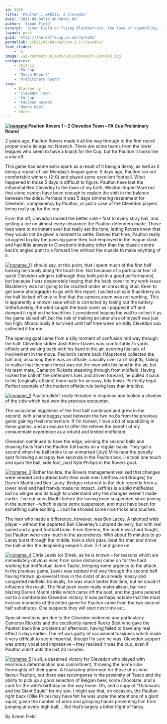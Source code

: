 ```yaml
---
id: 5285
title: 'Paulton 1 &#8211; 2 Clevedon'
date: '2011-09-04T19:46:09+01:00'
author: 'Simon Field'
excerpt: 'Simon Field on flying Blackberries, the love of squabbling, JeffBridges, unexplained and excitingly long suspensions, Shrek, vomiting and Octonauts & The Giant Squid. Paulton 1-2 Clevedon.'
layout: post
guid: 'http://therealfacup.co.uk/?p=5285'
permalink: /2011/09/04/paulton-1-2-clevedon/
feat_slider:
    - '1'
image: /wp-content/uploads/2011/09/pault-200x100.jpg
categories:
    - 2011-12
    - 'FA Cup'
    - 'Match Report'
    - 'Preliminary Round'
tags:
    - Blackberry
    - 'Clevedon Town'
    - 'FA Cup'
    - 'Paulton Rovers'
    - 'Reeko Best'
    - Shrek
---
```


**[![noname](http://lh5.ggpht.com/-WHv5TBr9CyE/TmO_puF30SI/AAAAAAAAAV8/bXWEanydLRo/h320/noname.jpg)](http://lh5.ggpht.com/-WHv5TBr9CyE/TmO_puF30SI/AAAAAAAAAV8/bXWEanydLRo/w800/noname.jpg) Paulton Rovers 1 – 2 Clevedon Town – FA Cup Preliminary Round**

2 years ago, Paulton Rovers made it all the way through to the first round proper and a tie against Norwich. There are some teams from the lower leagues who seem to have a knack for the Cup, but for Paulton it looks like a one off.

This game had some extra spark as a result of it being a derby, as well as it being a repeat of last Monday’s league game. 5 days ago, Paulton ran out comfortable winners (2-0) and played some excellent football. What happened in those 5 days is difficult to figure. Paulton have lost the influential Ben Cleverley to the town of my birth, Weston-Super-Mare but that alone cannot have been enough to explain the shift in the balance between the sides. Perhaps it was 5 days simmering resentment for Clevedon, complacency by Paulton, or just a case of the Clevedon players being really up for the cup.

From the off, Clevedon looked the better side – first to every stray ball, and getting a toe on almost every clearance the Paulton defenders made. Those toes were to no instant avail but really set the tone, letting Rovers know that they would not be given a moment to settle. Denied that time, Paulton really struggled to play the passing game they had employed in the league clash and had little answer to Clevedon’s industry other than the classic centre back’s angled punt to a forward line without the muscle to make anything of it.

[![noname_1](http://lh3.ggpht.com/-47yfAXyd7VE/TmO_ptR1XKI/AAAAAAAAAV4/id-MgoGriCw/h320/noname_1.jpg)](http://lh3.ggpht.com/-47yfAXyd7VE/TmO_ptR1XKI/AAAAAAAAAV4/id-MgoGriCw/w800/noname_1.jpg) I should say, at this point, that I spent much of the first half looking nervously along the touch line. Not because of a particular fear of quick Clevedon wingers (although they both put in a good performance), but because I was desperately hoping that the back cover to my work-issue Blackberry was not going to be crushed under an onrushing stud. Keen to get some photographs to go with this report, I pulled out said Blackberry as the half kicked off only to find that the camera zoom was not working. This is apparently a known issue which is corrected by taking out the battery. Unfortunately, the wind caught the back cover as I popped it off and dumped it right on the touchline. I considered leaping the wall to collect it as the game kicked off, but the risk of making an utter arse of myself was just too high. Miraculously it survived until half time when a kindly Clevedon sub collected it for me.

The opening goal came from a silly moment of confusion mid way through the half. Clevedon striker Josh Klein-Davies was comfortably 15 yards offside and walking back with his hand in the air, averring his lack of involvement in the move. Paulton’s centre back (Mapstone) collected the ball and, assuming there was an offside, casually over ran it slightly, failing to realise that the main threat was not the man with his hand in the air, but his team mate, Cameron Ricketts steaming through from midfield. Having nicked the ball off the defender’s toes and driven forward, he pulled it back to his (originally offside) team mate for an easy, tidy finish. Perfectly legal. Perfect example of the modern offside rule being less than intuitive.

[![noname_2](http://lh3.ggpht.com/-WBHfRErSe8Q/TmO_pTkCIEI/AAAAAAAAAV0/J0JpIz6Zb2c/h320/noname_2.jpg)](http://lh3.ggpht.com/-WBHfRErSe8Q/TmO_pTkCIEI/AAAAAAAAAV0/J0JpIz6Zb2c/w800/noname_2.jpg) Paulton didn’t really threaten in response and looked a shadow of the side which had won the previous encounter.

The occasional niggliness of the first half continued and grew in the second, with a handbaggsy spat between the two no.8s from the previous game gaining fresh momentum. If I’m honest, I love a bit of squabbling in these games, and an excuse to offer the referee the benefit of my consummate experience as a rotund and limited midfielder.

Clevedon continued to have the edge, winning the second balls and drawing fouls from the Paulton full backs on a regular basis. They got a second when the ball broke to an unmarked Lloyd Mills near the penalty spot following a scrappy few seconds in the Paulton box. He took one touch and span the ball, side foot, past Kyle Phillips in the Rovers goal.

[![noname_3](http://lh5.ggpht.com/-pQLxfeZHQ6Q/TmO_qaxcbpI/AAAAAAAAAWA/auJFdILZM88/h320/noname_3.jpg)](http://lh5.ggpht.com/-pQLxfeZHQ6Q/TmO_qaxcbpI/AAAAAAAAAWA/auJFdILZM88/w800/noname_3.jpg) Rather too late, the Rovers management realised that changes were needed and subbed both their wide men (Jeffries and Bridges) for Darren Madhi and Ben Lacey. Bridges returned to the club recently from a lower level and had frankly made no impact. Jeffries is a solid midfielder, but no winger and its tough to understand why the changes weren’t made earlier. I’ve not seen Madhi before (he having been suspended since joining in the summer – which is quite some suspension, and must have been for something quite exciting….) but he showed some nice tricks and touches.

The man who made a difference, however, was Ben Lacey. A talented wide player – without the departed Ben Cleverley’s cultured delivery, but with real speed and a good football brain. From thereon, the match was hard fought, but Paulton were very much in the ascendency. With about 15 minutes to go Lacey burst through the middle, took a slick pass, beat his man and drove the ball under the despairing keeper’s dive. 2-1 and game on.

[![noname_4](http://lh3.ggpht.com/-3m1tjjAWRRc/TmO_qnFl38I/AAAAAAAAAWE/nvE9MM-IUV4/h320/noname_4.jpg)](http://lh3.ggpht.com/-3m1tjjAWRRc/TmO_qnFl38I/AAAAAAAAAWE/nvE9MM-IUV4/w800/noname_4.jpg) Chris Lewis (or Shrek, as he is known – for reasons which are immediately obvious even from some distance) came on for the hard working but ineffectual Jamie Taylor, bringing some urgency to the attack. In the previous game, Lewis was subbed mid way through the second half having thrown up several times in the midst of an already messy and congested midfield. Ironically, he was much better this time, but he couldn’t influence the result. The final push never really materialised, bar one blazing Darren Madhi strike which came off the post, and the game petered out to a comfortable Clevedon victory. It was perhaps notable that the most incisive moments of the entire game for Paulton came from the two second half substitutes. One suspects they will start next time out.

Special mentions are due to the Clevedon widemen and particularly Cameron Ricketts and the excellently named Reeko Best who gave the Paulton back line problems all afternoon, having failed to have any real effect 5 days earlier. The ref was guilty of occasional fussiness which made it very difficult to seem impartial, though I’m sure he was. Clevedon support was pretty vocal and impressive – they realised it was the cup, even if Paulton didn’t until the last 20 minutes.

[![noname_5](http://lh4.ggpht.com/-wF5QFWohCp4/TmO_tqrKGfI/AAAAAAAAAWI/YP5-bQBBPcM/h320/noname_5.jpg)](http://lh4.ggpht.com/-wF5QFWohCp4/TmO_tqrKGfI/AAAAAAAAAWI/YP5-bQBBPcM/w800/noname_5.jpg) In all, a deserved victory for Clevedon who played with enormous determination and commitment, throwing the home side thoroughly off their game. A frustrating afternoon for those of us who favour Paulton, but there was recompense in the proximity of Tesco and the ability to pick up a good selection of Belgian beer, some chocolate, and a card for the wife’s birthday on the way home. Oh, and a copy of “Octonauts and the Giant Squid” for my son. I might say that, on occasion, the Paulton right back (Ollie Price) may have felt he was under the attentions of a giant squid, given the number of arms and grasping hands preventing him from jumping at every high ball…. But that’s largely a bitter flight of fancy.

By Simon Field